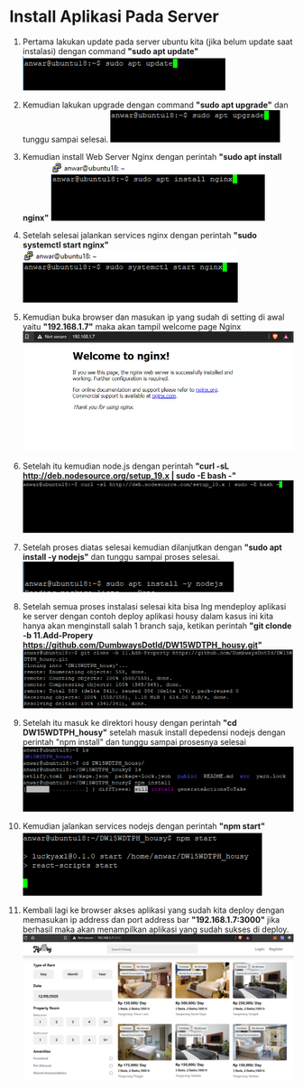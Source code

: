 # Install Aplikasi Pada Server

1. Pertama lakukan update pada server ubuntu kita (jika belum update saat instalasi) dengan command **"sudo apt update"**
![29](../assets/Capture29.PNG)

1. Kemudian lakukan upgrade dengan command **"sudo apt upgrade"** dan tunggu sampai selesai.
![30](../assets/Capture30.PNG)

1. Kemudian install Web Server Nginx dengan perintah **"sudo apt install nginx"**
![31](../assets/Capture31.PNG)

1. Setelah selesai jalankan services nginx dengan perintah **"sudo systemctl start nginx"**
![32](../assets/Capture32.PNG)

1. Kemudian buka browser dan masukan ip yang sudah di setting di awal yaitu **"192.168.1.7"** maka akan tampil welcome page Nginx
![33](../assets/Capture33.PNG)

1. Setelah itu kemudian node.js dengan perintah **"curl -sL http://deb.nodesource.org/setup_19.x | sudo -E bash -"**
![34](../assets/Capture34.PNG)

1. Setelah proses diatas selesai kemudian dilanjutkan dengan **"sudo apt install -y nodejs"** dan tunggu sampai proses selesai.
![35](../assets/Capture35.PNG)

1. Setelah semua proses instalasi selesai kita bisa lng mendeploy aplikasi ke server dengan contoh deploy aplikasi housy dalam kasus ini kita hanya akan menginstall salah 1 branch saja, ketikan perintah **"git clonde -b 11.Add-Propery https://github.com/DumbwaysDotId/DW15WDTPH_housy.git"**
![36](../assets/Capture36.PNG)

1. Setelah itu masuk ke direktori housy dengan perintah **"cd DW15WDTPH_housy"** setelah masuk install depedensi nodejs dengan perintah "npm install" dan tunggu sampai prosesnya selesai
![37](../assets/Capture37.PNG)

1. Kemudian jalankan services nodejs dengan perintah **"npm start"**
![38](../assets/Capture38.PNG)

1. Kembali lagi ke browser akses aplikasi yang sudah kita deploy dengan memasukan ip address dan port address bar **"192.168.1.7:3000"** jika berhasil maka akan menampilkan aplikasi yang sudah sukses di deploy.
![39](../assets/Capture39.PNG)
